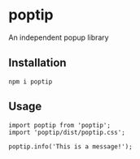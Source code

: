 # poptip

An independent popup library

## Installation

```
npm i poptip
```

## Usage

```
import poptip from 'poptip';
import 'poptip/dist/poptip.css';

poptip.info('This is a message!');
```

